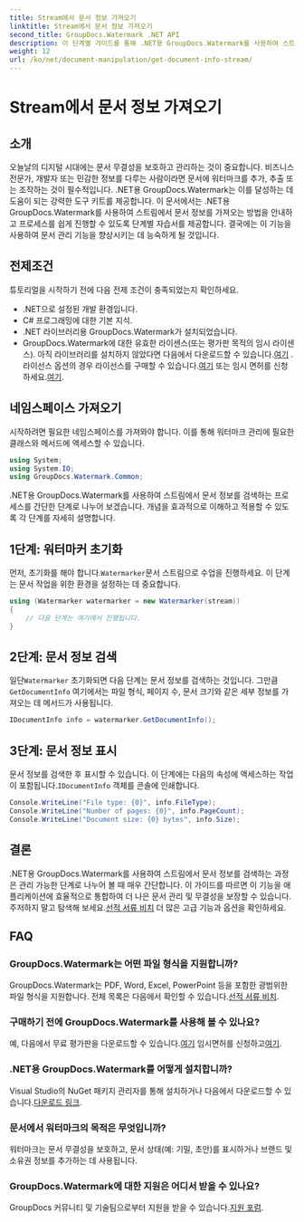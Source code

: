 ```yaml
---
title: Stream에서 문서 정보 가져오기
linktitle: Stream에서 문서 정보 가져오기
second_title: GroupDocs.Watermark .NET API
description: 이 단계별 가이드를 통해 .NET용 GroupDocs.Watermark를 사용하여 스트림에서 문서 정보를 얻는 방법을 알아보세요. 문서 관리 기능을 손쉽게 사용할 수 있습니다.
weight: 12
url: /ko/net/document-manipulation/get-document-info-stream/
---
```


# Stream에서 문서 정보 가져오기

## 소개
오늘날의 디지털 시대에는 문서 무결성을 보호하고 관리하는 것이 중요합니다. 비즈니스 전문가, 개발자 또는 민감한 정보를 다루는 사람이라면 문서에 워터마크를 추가, 추출 또는 조작하는 것이 필수적입니다. .NET용 GroupDocs.Watermark는 이를 달성하는 데 도움이 되는 강력한 도구 키트를 제공합니다. 이 문서에서는 .NET용 GroupDocs.Watermark를 사용하여 스트림에서 문서 정보를 가져오는 방법을 안내하고 프로세스를 쉽게 진행할 수 있도록 단계별 자습서를 제공합니다. 결국에는 이 기능을 사용하여 문서 관리 기능을 향상시키는 데 능숙하게 될 것입니다.
## 전제조건
튜토리얼을 시작하기 전에 다음 전제 조건이 충족되었는지 확인하세요.
- .NET으로 설정된 개발 환경입니다.
- C# 프로그래밍에 대한 기본 지식.
- .NET 라이브러리용 GroupDocs.Watermark가 설치되었습니다.
- GroupDocs.Watermark에 대한 유효한 라이센스(또는 평가판 목적의 임시 라이센스).
 아직 라이브러리를 설치하지 않았다면 다음에서 다운로드할 수 있습니다.[여기](https://releases.groupdocs.com/Watermark/net/) . 라이선스 옵션의 경우 라이선스를 구매할 수 있습니다.[여기](https://purchase.groupdocs.com/buy) 또는 임시 면허를 신청하세요.[여기](https://purchase.groupdocs.com/temporary-license/).
## 네임스페이스 가져오기
시작하려면 필요한 네임스페이스를 가져와야 합니다. 이를 통해 워터마크 관리에 필요한 클래스와 메서드에 액세스할 수 있습니다.
```csharp
using System;
using System.IO;
using GroupDocs.Watermark.Common;
```
.NET용 GroupDocs.Watermark를 사용하여 스트림에서 문서 정보를 검색하는 프로세스를 간단한 단계로 나누어 보겠습니다. 개념을 효과적으로 이해하고 적용할 수 있도록 각 단계를 자세히 설명합니다.
## 1단계: 워터마커 초기화
 먼저, 초기화를 해야 합니다.`Watermarker`문서 스트림으로 수업을 진행하세요. 이 단계는 문서 작업을 위한 환경을 설정하는 데 중요합니다.
```csharp
using (Watermarker watermarker = new Watermarker(stream))
{
    // 다음 단계는 여기에서 진행됩니다.
}
```
## 2단계: 문서 정보 검색
 일단`Watermarker` 초기화되면 다음 단계는 문서 정보를 검색하는 것입니다. 그만큼`GetDocumentInfo` 여기에서는 파일 형식, 페이지 수, 문서 크기와 같은 세부 정보를 가져오는 데 메서드가 사용됩니다.
```csharp
IDocumentInfo info = watermarker.GetDocumentInfo();
```
## 3단계: 문서 정보 표시
 문서 정보를 검색한 후 표시할 수 있습니다. 이 단계에는 다음의 속성에 액세스하는 작업이 포함됩니다.`IDocumentInfo` 객체를 콘솔에 인쇄합니다.
```csharp
Console.WriteLine("File type: {0}", info.FileType);
Console.WriteLine("Number of pages: {0}", info.PageCount);
Console.WriteLine("Document size: {0} bytes", info.Size);
```

## 결론
 .NET용 GroupDocs.Watermark를 사용하여 스트림에서 문서 정보를 검색하는 과정은 관리 가능한 단계로 나누어 볼 때 매우 간단합니다. 이 가이드를 따르면 이 기능을 애플리케이션에 효율적으로 통합하여 더 나은 문서 관리 및 무결성을 보장할 수 있습니다. 주저하지 말고 탐색해 보세요.[선적 서류 비치](https://tutorials.groupdocs.com/Watermark/net/) 더 많은 고급 기능과 옵션을 확인하세요.
## FAQ
### GroupDocs.Watermark는 어떤 파일 형식을 지원합니까?
 GroupDocs.Watermark는 PDF, Word, Excel, PowerPoint 등을 포함한 광범위한 파일 형식을 지원합니다. 전체 목록은 다음에서 확인할 수 있습니다.[선적 서류 비치](https://tutorials.groupdocs.com/Watermark/net/).
### 구매하기 전에 GroupDocs.Watermark를 사용해 볼 수 있나요?
 예, 다음에서 무료 평가판을 다운로드할 수 있습니다.[여기](https://releases.groupdocs.com/) 임시면허를 신청하고[여기](https://purchase.groupdocs.com/temporary-license/).
### .NET용 GroupDocs.Watermark를 어떻게 설치합니까?
 Visual Studio의 NuGet 패키지 관리자를 통해 설치하거나 다음에서 다운로드할 수 있습니다.[다운로드 링크](https://releases.groupdocs.com/Watermark/net/).
### 문서에서 워터마크의 목적은 무엇입니까?
워터마크는 문서 무결성을 보호하고, 문서 상태(예: 기밀, 초안)를 표시하거나 브랜드 및 소유권 정보를 추가하는 데 사용됩니다.
### GroupDocs.Watermark에 대한 지원은 어디서 받을 수 있나요?
 GroupDocs 커뮤니티 및 기술팀으로부터 지원을 받을 수 있습니다.[지원 포럼](https://forum.groupdocs.com/c/watermark/19).